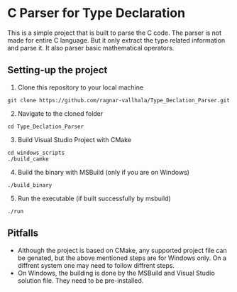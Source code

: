 # C Parser for Type Declaration

This is a simple project that is built to parse the C code. The parser is not made for entire C language. But it only extract the type related information and parse it. It also parser basic mathematical operators.


## Setting-up the project 
1. Clone this repository to your local machine
```
git clone https://github.com/ragnar-vallhala/Type_Declation_Parser.git
```
2. Navigate to the cloned folder
```
cd Type_Declation_Parser
```
3. Build Visual Studio Project with CMake
```
cd windows_scripts
./build_camke
```
4. Build the binary with MSBuild (only if you are on Windows)
```
./build_binary
```
5. Run the executable (if  built successfully by msbuild)
```
./run
```

## Pitfalls
* Although the project is based on CMake, any supported project file can be genated, but the above mentioned steps are for Windows only. On a diffrent system one may need to follow diffrent steps.
* On Windows, the building is done by the MSBuild and Visual Studio solution file. They need to be pre-installed.
